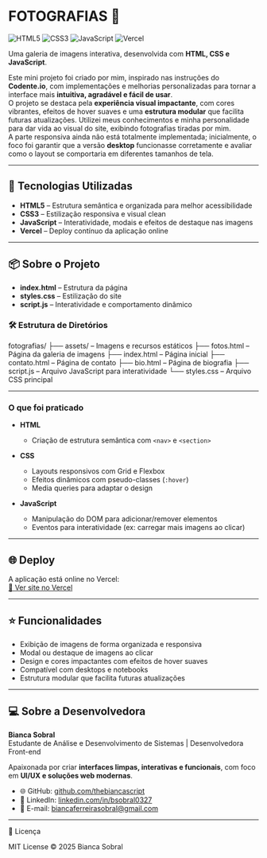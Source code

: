 # **FOTOGRAFIAS** 📸

![HTML5](https://img.shields.io/badge/HTML5-E34F26?style=flat&logo=html5&logoColor=white)
![CSS3](https://img.shields.io/badge/CSS3-1572B6?style=flat&logo=css3&logoColor=white)
![JavaScript](https://img.shields.io/badge/JavaScript-F7DF1E?style=flat&logo=javascript&logoColor=black)
![Vercel](https://img.shields.io/badge/deploy-vercel-000?style=flat&logo=vercel)

Uma galeria de imagens interativa, desenvolvida com **HTML, CSS e JavaScript**.  

Este mini projeto foi criado por mim, inspirado nas instruções do **Codente.io**, com implementações e melhorias personalizadas para tornar a interface mais **intuitiva, agradável e fácil de usar**.  
O projeto se destaca pela **experiência visual impactante**, com cores vibrantes, efeitos de hover suaves e uma **estrutura modular** que facilita futuras atualizações. Utilizei meus conhecimentos e minha personalidade para dar vida ao visual do site, exibindo fotografias tiradas por mim.  
A parte responsiva ainda não está totalmente implementada; inicialmente, o foco foi garantir que a versão **desktop** funcionasse corretamente e avaliar como o layout se comportaria em diferentes tamanhos de tela.

---

## 🚀 Tecnologias Utilizadas

- **HTML5** – Estrutura semântica e organizada para melhor acessibilidade  
- **CSS3** – Estilização responsiva e visual clean  
- **JavaScript** – Interatividade, modais e efeitos de destaque nas imagens  
- **Vercel** – Deploy contínuo da aplicação online  

---

## 📦 Sobre o Projeto

- **index.html** – Estrutura da página  
- **styles.css** – Estilização do site  
- **script.js** – Interatividade e comportamento dinâmico  

### 🛠️ Estrutura de Diretórios

fotografias/
├── assets/ – Imagens e recursos estáticos
├── fotos.html – Página da galeria de imagens
├── index.html – Página inicial
├── contato.html – Página de contato
├── bio.html – Página de biografia
├── script.js – Arquivo JavaScript para interatividade
└── styles.css – Arquivo CSS principal

---

### O que foi praticado

- **HTML**  
  - Criação de estrutura semântica com `<nav>` e `<section>`
    
- **CSS**  
  - Layouts responsivos com Grid e Flexbox  
  - Efeitos dinâmicos com pseudo-classes (`:hover`)  
  - Media queries para adaptar o design
    
- **JavaScript**  
  - Manipulação do DOM para adicionar/remover elementos  
  - Eventos para interatividade (ex: carregar mais imagens ao clicar)  

---

## 🌐 Deploy

A aplicação está online no Vercel:  
[🔗 Ver site no Vercel](https://fotografias-git-main-bianca-sobrals-projects.vercel.app)

---

## ⭐ Funcionalidades

- Exibição de imagens de forma organizada e responsiva  
- Modal ou destaque de imagens ao clicar  
- Design e cores impactantes com efeitos de hover suaves  
- Compatível com desktops e notebooks  
- Estrutura modular que facilita futuras atualizações  

---

## 💻 Sobre a Desenvolvedora

**Bianca Sobral**  
Estudante de Análise e Desenvolvimento de Sistemas | Desenvolvedora Front-end  

Apaixonada por criar **interfaces limpas, interativas e funcionais**, com foco em **UI/UX e soluções web modernas**.  

- 🌐 GitHub: [github.com/thebiancascript](https://github.com/thebiancascript)  
- 💼 LinkedIn: [linkedin.com/in/bsobral0327](https://www.linkedin.com/in/bsobral0327/)  
- 📧 E-mail: [biancaferreirasobral@gmail.com](mailto:biancaferreirasobral@gmail.com)

---

📄 Licença

MIT License © 2025 Bianca Sobral
